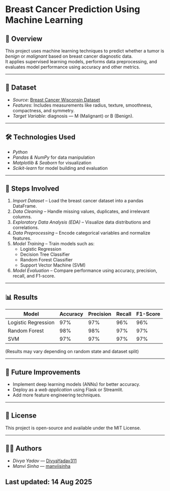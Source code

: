# Breast Cancer Prediction Using Machine Learning

## 📌 Overview
This project uses machine learning techniques to predict whether a tumor is *benign* or *malignant* based on breast cancer diagnostic data.  
It applies supervised learning models, performs data preprocessing, and evaluates model performance using accuracy and other metrics.

---

## 📂 Dataset
- *Source*: [Breast Cancer Wisconsin Dataset](https://www.kaggle.com/datasets/uciml/breast-cancer-wisconsin-data)  
- *Features*: Includes measurements like radius, texture, smoothness, compactness, and symmetry.  
- *Target Variable*: diagnosis — M (Malignant) or B (Benign).  

---

## 🛠 Technologies Used
- *Python*  
- *Pandas & NumPy* for data manipulation  
- *Matplotlib & Seaborn* for visualization  
- *Scikit-learn* for model building and evaluation  

---

## 🚀 Steps Involved
1. *Import Dataset* – Load the breast cancer dataset into a pandas DataFrame.  
2. *Data Cleaning* – Handle missing values, duplicates, and irrelevant columns.  
3. *Exploratory Data Analysis (EDA)* – Visualize data distributions and correlations.  
4. *Data Preprocessing* – Encode categorical variables and normalize features.  
5. *Model Training* – Train models such as:
   - Logistic Regression  
   - Decision Tree Classifier  
   - Random Forest Classifier  
   - Support Vector Machine (SVM)  
6. *Model Evaluation* – Compare performance using accuracy, precision, recall, and F1-score.  

---

## 📊 Results
| Model | Accuracy | Precision | Recall | F1-Score |
|-------|----------|-----------|--------|----------|
| Logistic Regression | 97% | 97% | 96% | 96% |
| Random Forest | 98% | 98% | 97% | 97% |
| SVM | 97% | 97% | 97% | 97% |

(Results may vary depending on random state and dataset split)

---

## 📌 Future Improvements
- Implement deep learning models (ANNs) for better accuracy.  
- Deploy as a *web application* using Flask or Streamlit.  
- Add more feature engineering techniques.  

---

## 📜 License
This project is open-source and available under the MIT License.

---

## 👩‍💻 Authors
- *Divya Yadav* — [DivyaYadav311](https://github.com/DivyaYadav311)  
- *Manvi Sinha* — [manviisinha](https://github.com/manviisinha)

## Last updated: 14 Aug 2025
